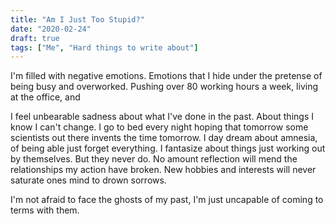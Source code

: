 ```yaml
---
title: "Am I Just Too Stupid?"
date: "2020-02-24"
draft: true
tags: ["Me", "Hard things to write about"]
---
```


I'm filled with negative emotions. Emotions that I hide under the pretense of being busy and overworked. Pushing over 80 working hours a week, living at the office, and

I feel unbearable sadness about what I've done in the past. About things I know I can't change. I go to bed every night hoping that tomorrow some scientists out there invents the time tomorrow. I day dream about amnesia, of being able just forget everything. I fantasize about things just working out by themselves. But they never do. No amount reflection will mend the relationships my action have broken. New hobbies and interests will never saturate ones mind to drown sorrows.

I'm not afraid to face the ghosts of my past, I'm just uncapable of coming to terms with them.
